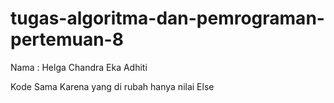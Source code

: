 # tugas-algoritma-dan-pemrograman-pertemuan-8

Nama : Helga Chandra Eka Adhiti

Kode Sama Karena yang di rubah hanya nilai Else
